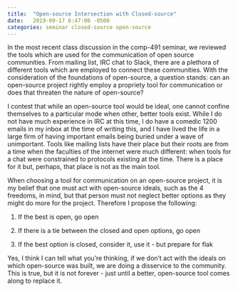 ```yaml
---
title:  "Open-source Intersection with Closed-source"
date:   2019-09-17 6:47:00 -0500
categories: seminar closed-source open-source
---
```

In the most recent class discussion in the comp-491 seminar, we reviewed the tools which are used for the communication of open source communities. From mailing list, IRC chat to Slack, there are a plethora of different tools which are employed to connect these communities. With the consideration of the foundations of open-source, a question stands: can an open-source project rightly employ a propriety tool for communication or does that threaten the nature of open-source?

I contest that while an open-source tool would be ideal, one cannot confine themselves to a particular mode when other, better tools exist. While I do not have much experience in IRC at this time, I do have a comedic 1200 emails in my inbox at the time of writing this, and I have lived the life in a large firm of having important emails being buried under a wave of unimportant. Tools like mailing lists have their place but their roots are from a time when the faculties of the internet were much different: when tools for a chat were constrained to protocols existing at the time. There is a place for it but, perhaps, that place is not as the main tool. 

When choosing a tool for communication on an open-source project, it is my belief that one must act with open-source ideals, such as the 4 freedoms, in mind, but that person must not neglect better options as they might do more for the project. Therefore I propose the following:

1. If the best is open, go open

2. If there is a tie between the closed and open options, go open

3. If the best option is closed, consider it, use it  - but prepare for flak 

Yes, I think I can tell what you’re thinking, if we don’t act with the ideals on which open-source was built, we are doing a disservice to the community. This is true, but it is not forever - just until a better, open-source tool comes along to replace it.


